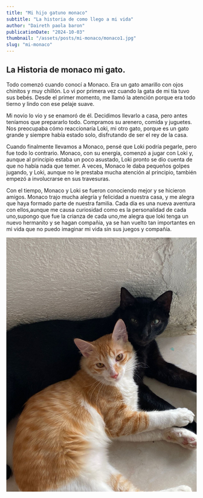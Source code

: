 ```yaml
---
title: "Mi hijo gatuno monaco"
subtitle: "La historia de como llego a mi vida"
author: "Daireth paola baron"
publicationDate: "2024-10-03"
thumbnail: "/assets/posts/mi-monaco/monaco1.jpg"
slug: "mi-monaco"
---
```


## La Historia de monaco mi gato.

Todo comenzó cuando conocí a Monaco. Era un gato amarillo con ojos chinitos y muy chillón. Lo vi por primera vez cuando la gata de mi tía tuvo sus bebés. Desde el primer momento, me llamó la atención porque era todo tierno y lindo con ese pelaje suave.


Mi novio lo vio y se enamoró de él. Decidimos llevarlo a casa, pero antes teníamos que prepararlo todo. Compramos su arenero, comida y juguetes. Nos preocupaba cómo reaccionaría Loki, mi otro gato, porque es un gato grande y siempre había estado solo, disfrutando de ser el rey de la casa.

Cuando finalmente llevamos a Monaco, pensé que Loki podría pegarle, pero fue todo lo contrario. Monaco, con su energía, comenzó a jugar con Loki y, aunque al principio estaba un poco asustado, Loki pronto se dio cuenta de que no había nada que temer. A veces, Monaco le daba pequeños golpes jugando, y Loki, aunque no le prestaba mucha atención al principio, también empezó a involucrarse en sus travesuras.

Con el tiempo, Monaco y Loki se fueron conociendo mejor y se hicieron amigos. Monaco trajo mucha alegría y felicidad a nuestra casa, y me alegra que haya formado parte de nuestra familia. Cada día es una nueva aventura con ellos,aunque me causa curiosidad como es la personalidad de cada uno,supongo que fue la crianza de cada uno,me alegra que loki tenga un nuevo hermanito y se hagan compañia, ya se han vuelto tan importantes en mi vida que no puedo imaginar mi vida sin sus juegos y compañía.

![Monaco](assets/posts/mi-monaco/monaco3.jpg)